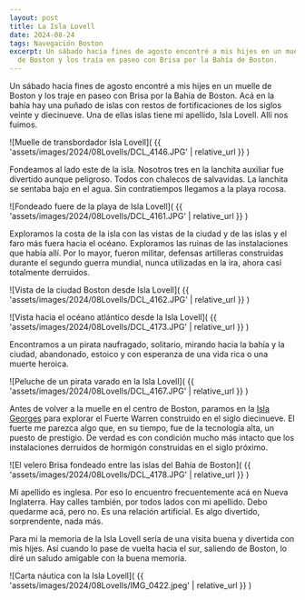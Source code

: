 ```yaml
---
layout: post
title: La Isla Lovell
date: 2024-08-24
tags: Navegación Boston
excerpt: Un sábado hacia fines de agosto encontré a mis hijes en un muelle
  de Boston y los traía en paseo con Brisa por la Bahía de Boston.
---
```


Un sábado hacia fines de agosto encontré a mis hijes en un muelle de
Boston y los traje en paseo con Brisa por la Bahía de Boston. Acá en la bahía
hay una puñado de islas con restos de fortificaciones de los siglos veinte y
diecinueve.  Una de ellas islas tiene mi apellido, Isla Lovell. Allí nos
fuimos.

![Muelle de transbordador Isla Lovell](
  {{ 'assets/images/2024/08Lovells/DCL_4146.JPG' | relative_url }}
)

Fondeamos al lado este de la isla. Nosotros tres en la lanchita
auxiliar fue divertido aunque peligroso. Todos con chalecos de salvavidas.
La lanchita se sentaba bajo en el agua. Sin contratiempos llegamos
a la playa rocosa.

![Fondeado fuere de la playa de Isla Lovell](
  {{ 'assets/images/2024/08Lovells/DCL_4161.JPG' | relative_url }}
)

Exploramos la costa de la isla con las vistas de la ciudad y de las islas y el
faro más fuera hacia el océano.  Exploramos las ruinas de las instalaciones
que había allí.  Por lo mayor, fueron militar, defensas artilleras
construidas durante el segundo guerra mundial, nunca utilizadas en la ira,
ahora casi totalmente derruidos.

![Vista de la ciudad Boston desde Isla Lovell](
  {{ 'assets/images/2024/08Lovells/DCL_4162.JPG' | relative_url }}
)

![Vista hacia el océano atlántico desde la Isla Lovell](
  {{ 'assets/images/2024/08Lovells/DCL_4173.JPG' | relative_url }}
)

Encontramos a un pirata naufragado, solitario, mirando hacia la bahía y
la ciudad, abandonado, estoico y con esperanza de una vida rica o una
muerte heroica.

![Peluche de un pirata varado en la Isla Lovell](
  {{ 'assets/images/2024/08Lovells/DCL_4167.JPG' | relative_url }}
)

Antes de volver a la muelle en el centro de Boston, paramos en la [Isla
Georges][georges] para explorar el Fuerte Warren construido en el siglo
diecinueve. El fuerte me parezca algo que, en su tiempo, fue de la
tecnología alta, un puesto de prestigio. De verdad es con condición mucho
más intacto que los instalaciones derruidos de hormigón construidas en el
siglo próximo.

[georges]: https://www.bostonharborislands.org/georges-island/

![El velero Brisa fondeado entre las islas del Bahía de Boston](
  {{ 'assets/images/2024/08Lovells/DCL_4178.JPG' | relative_url }}
)

Mi apellido es inglesa. Por eso lo encuentro frecuentemente acá en Nueva
Inglaterra. Hay calles también, por todos lados con mi apellido. Debo
quedarme acá, pero no. Es una relación artificial. Es algo divertido,
sorprendente, nada más.

Para  mi la memoria de la Isla Lovell sería de una visita
buena y divertida con mis hijes. Así cuando lo pase de vuelta hacia el
sur, saliendo de Boston, lo diré un saludo amigable con la buena memoria.

![Carta náutica con la Isla Lovell](
  {{ 'assets/images/2024/08Lovells/IMG_0422.jpeg' | relative_url }}
)

